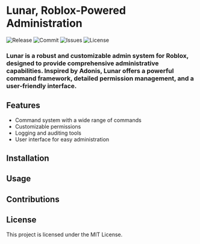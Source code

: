 
# Lunar, Roblox-Powered Administration
![Release](https://img.shields.io/github/v/release/HeartOfIrons/Lunar)
![Commit](https://img.shields.io/github/last-commit/HeartOfIrons/Lunar)
![Issues](https://img.shields.io/github/issues/HeartOfIrons/Lunar)
![License](https://img.shields.io/github/license/HeartOfIrons/Lunar)


### Lunar is a robust and customizable admin system for Roblox, designed to provide comprehensive administrative capabilities. Inspired by Adonis, Lunar offers a powerful command framework, detailed permission management, and a user-friendly interface.

## Features
- Command system with a wide range of commands
- Customizable permissions
- Logging and auditing tools
- User interface for easy administration

## Installation

## Usage

## Contributions

## License
This project is licensed under the MIT License.
